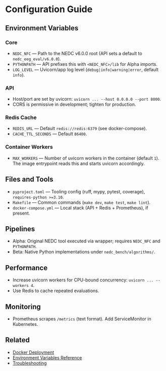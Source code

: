 # Configuration Guide

## Environment Variables

### Core
- `NEDC_NFC` — Path to the NEDC v6.0.0 root (API sets a default to `nedc_eeg_eval/v6.0.0`).
- `PYTHONPATH` — API prefixes this with `<NEDC_NFC>/lib` for Alpha imports.
 - `LOG_LEVEL` — Uvicorn/app log level (`debug|info|warning|error`, default `info`).

### API
- Host/port are set by uvicorn: `uvicorn ... --host 0.0.0.0 --port 8000`.
- CORS is permissive in development; tighten for production.

### Redis Cache
- `REDIS_URL` — Default `redis://redis:6379` (see docker-compose).
- `CACHE_TTL_SECONDS` — Default `86400`.

### Container Workers
- `MAX_WORKERS` — Number of uvicorn workers in the container (default `1`). The image entrypoint reads this and starts uvicorn accordingly.

## Files and Tools
- `pyproject.toml` — Tooling config (ruff, mypy, pytest, coverage), `requires-python >=3.10`.
- `Makefile` — Common commands (`make dev`, `make test`, `make lint`).
- `docker-compose.yml` — Local stack (API + Redis + Prometheus), if present.

## Pipelines
- Alpha: Original NEDC tool executed via wrapper; requires `NEDC_NFC` and `PYTHONPATH`.
- Beta: Native Python implementations under `nedc_bench/algorithms/`.

## Performance
- Increase uvicorn workers for CPU-bound concurrency: `uvicorn ... --workers 4`.
- Use Redis to cache repeated evaluations.

## Monitoring
- Prometheus scrapes `/metrics` (text format). Add ServiceMonitor in Kubernetes.

## Related
- [Docker Deployment](docker.md)
- [Environment Variables Reference](../reference/configuration.md)
- [Troubleshooting](troubleshooting.md)

